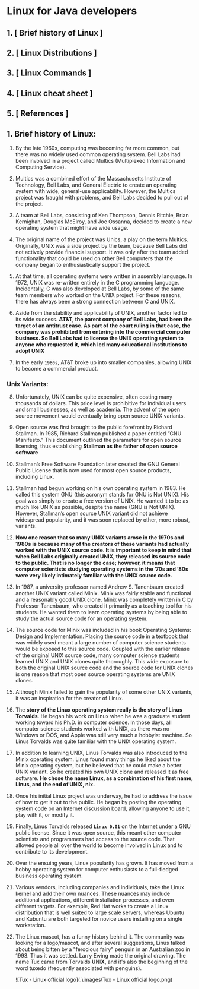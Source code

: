 # Linux for Java developers

## 1. [ Brief history of Linux ]
## 2. [ Linux Distributions ]
## 3. [ Linux Commands ]
## 4. [ Linux cheat sheet ]
## 5. [ References ]


## 1. Brief history of Linux:

1.	 By the late 1960s, computing was becoming far more common, but there was no widely used common operating system. Bell Labs had been involved in a project called Multics (Multiplexed Information and Computing Service).

2.	 Multics was a combined effort of the Massachusetts Institute of Technology, Bell Labs, and General Electric to create an operating system with wide, general-use applicability. However, the Multics project was fraught with problems, and Bell Labs decided to pull out of the project. 
   
3.	 A team at Bell Labs, consisting of Ken Thompson, Dennis Ritchie, Brian Kernighan, Douglas McElroy, and Joe Ossanna, decided to create a new operating system that might have wide usage.
  
4.	 The original name of the project was Unics, a play on the term Multics. Originally, UNIX was a side project by the team, because Bell Labs did not actively provide financial support. It was only after the team added functionality that could be used on other Bell computers that the company began to enthusiastically support the project.
  
5.	 At that time, all operating systems were written in assembly language. In 1972, UNIX was re-written entirely in the C programming language. Incidentally, C was also developed at Bell Labs, by some of the same team members who worked on the UNIX project. For these reasons, there has always been a strong connection between C and UNIX.
   
6.	 Aside from the stability and applicability of UNIX, another factor led to its wide success. **AT&T, the parent company of Bell Labs, had been the target of an antitrust case. As part of the court ruling in that case, the company was prohibited from entering into the commercial computer business. So Bell Labs had to license the UNIX operating system to anyone who requested it, which led many educational institutions to adopt UNIX**
   
7.	 In the early `1980s`, AT&T broke up into smaller companies, allowing UNIX to become a commercial product.

### Unix Variants:

8.   Unfortunately, UNIX can be quite expensive, often costing many thousands of dollars. This price level is prohibitive for individual users and small businesses, as well as academia. The advent of the open source movement would eventually bring open source UNIX variants. 

9.   Open source was first brought to the public forefront by Richard Stallman. In 1985, Richard Stallman published a paper entitled “GNU Manifesto.” This document outlined the parameters for open source licensing, thus establishing **Stallman as the father of open source software**

10.	 Stallman’s Free Software Foundation later created the GNU General Public License that is now used for most open source products, including Linux.
    
11.	 Stallman had begun working on his own operating system in 1983. He called this system GNU (this acronym stands for GNU is Not UNIX). His goal was simply to create a free version of UNIX. He wanted it to be as much like UNIX as possible, despite the name (GNU is Not UNIX). However, Stallman’s open source UNIX variant did not achieve widespread popularity, and it was soon replaced by other, more robust, variants. 

12.  **Now one reason that so many UNIX variants arose in the 1970s and 1980s is because many of the creators of these variants had actually worked with the UNIX source code. It is important to keep in mind that when Bell Labs originally created UNIX, they released its source code to the public. That is no longer the case; however, it means that computer scientists studying operating systems in the ’70s and ’80s were very likely intimately familiar with the UNIX source code.**

13.	 In 1987, a university professor named Andrew S. Tanenbaum created another UNIX variant called Minix. Minix was fairly stable and functional and a reasonably good UNIX clone. Minix was completely written in C by Professor Tanenbaum, who created it primarily as a teaching tool for his students. He wanted them to learn operating systems by being able to study the actual source code for an operating system. 

14.	 The source code for Minix was included in his book Operating Systems: Design and Implementation. Placing the source code in a textbook that was widely used meant a large number of computer science students would be exposed to this source code. Coupled with the earlier release of the original UNIX source code, many computer science students learned UNIX and UNIX clones quite thoroughly. This wide exposure to both the original UNIX source code and the source code for UNIX clones is one reason that most open source operating systems are UNIX clones.

15.	 Although Minix failed to gain the popularity of some other UNIX variants, it was an inspiration for the creator of Linux. 

16.	 The **story of the Linux operating system really is the story of Linus Torvalds**. He began his work on Linux when he was a graduate student working toward his Ph.D. in computer science. In those days, all computer science students worked with UNIX, as there was no Windows or DOS, and Apple was still very much a hobbyist machine. So Linus Torvalds was quite familiar with the UNIX operating system.
 
17.	 In addition to learning UNIX, Linus Torvalds was also introduced to the Minix operating system. Linus found many things he liked about the Minix operating system, but he believed that he could make a better UNIX variant. So he created his own UNIX clone and released it as free software. **He chose the name Linux, as a combination of his first name, Linus, and the end of UNIX, nix.**

18.	 Once his initial Linux project was underway, he had to address the issue of how to get it out to the public. He began by posting the operating system code on an Internet discussion board, allowing anyone to use it, play with it, or modify it. 

19.	 Finally, Linus Torvalds released **`Linux 0.01`** on the Internet under a GNU public license. Since it was open source, this meant other computer scientists and programmers had access to the source code. That allowed people all over the world to become involved in Linux and to contribute to its development.

20.	 Over the ensuing years, Linux popularity has grown. It has moved from a hobby operating system for computer enthusiasts to a full-fledged business operating system. 

21.	 Various vendors, including companies and individuals, take the Linux kernel and add their own nuances. These nuances may include additional applications, different installation processes, and even different targets. For example, Red Hat works to create a Linux distribution that is well suited to large scale servers, whereas Ubuntu and Kubuntu are both targeted for novice users installing on a single workstation. 

22.	 The Linux mascot, has a funny history behind it. The community was looking for a logo/mascot, and after several suggestions, Linus talked about being bitten by a "ferocious fairy" penguin in an Australian zoo in 1993. Thus it was settled. Larry Ewing made the original drawing. The name Tux came from **T**orvalds **U**NI**X**, and it's also the beginning of the word tuxedo (frequently associated with penguins).

        ![Tux - Linux official logo](.\images\Tux - Linux official logo.png)
        
        